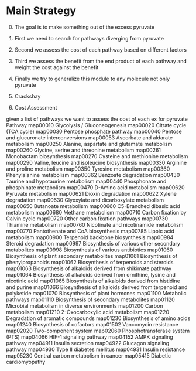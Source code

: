 
# Main Strategy

0. The goal is to make something out of the excess pyruvate
1. First we need to search for pathways diverging from pyruvate
2. Second we assess the cost of each pathway based on different factors
3. Third we assess the benefit from the end product of each pathway and weight the cost against the benefit
4. Finally we try to generalize this module to any molecule not only pyruvate  


1. Crackshay  


2. Cost Assessment  

given a list of pathways we want to assess the cost of each
ex for pyruvate
Pathway	
map00010  	Glycolysis / Gluconeogenesis
map00020  	Citrate cycle (TCA cycle)
map00030  	Pentose phosphate pathway
map00040  	Pentose and glucuronate interconversions
map00053  	Ascorbate and aldarate metabolism
map00250  	Alanine, aspartate and glutamate metabolism
map00260  	Glycine, serine and threonine metabolism
map00261  	Monobactam biosynthesis
map00270  	Cysteine and methionine metabolism
map00290  	Valine, leucine and isoleucine biosynthesis
map00330  	Arginine and proline metabolism
map00350  	Tyrosine metabolism
map00360  	Phenylalanine metabolism
map00362  	Benzoate degradation
map00430  	Taurine and hypotaurine metabolism
map00440  	Phosphonate and phosphinate metabolism
map00470  	D-Amino acid metabolism
map00620  	Pyruvate metabolism
map00621  	Dioxin degradation
map00622  	Xylene degradation
map00630  	Glyoxylate and dicarboxylate metabolism
map00650  	Butanoate metabolism
map00660  	C5-Branched dibasic acid metabolism
map00680  	Methane metabolism
map00710  	Carbon fixation by Calvin cycle
map00720  	Other carbon fixation pathways
map00730  	Thiamine metabolism
map00760  	Nicotinate and nicotinamide metabolism
map00770  	Pantothenate and CoA biosynthesis
map00785  	Lipoic acid metabolism
map00900  	Terpenoid backbone biosynthesis
map00984  	Steroid degradation
map00997  	Biosynthesis of various other secondary metabolites
map00998  	Biosynthesis of various antibiotics
map01060  	Biosynthesis of plant secondary metabolites
map01061  	Biosynthesis of phenylpropanoids
map01062  	Biosynthesis of terpenoids and steroids
map01063  	Biosynthesis of alkaloids derived from shikimate pathway
map01064  	Biosynthesis of alkaloids derived from ornithine, lysine and nicotinic acid
map01065  	Biosynthesis of alkaloids derived from histidine and purine
map01066  	Biosynthesis of alkaloids derived from terpenoid and polyketide
map01070  	Biosynthesis of plant hormones
map01100  	Metabolic pathways
map01110  	Biosynthesis of secondary metabolites
map01120  	Microbial metabolism in diverse environments
map01200  	Carbon metabolism
map01210  	2-Oxocarboxylic acid metabolism
map01220  	Degradation of aromatic compounds
map01230  	Biosynthesis of amino acids
map01240  	Biosynthesis of cofactors
map01502  	Vancomycin resistance
map02020  	Two-component system
map02060  	Phosphotransferase system (PTS)
map04066  	HIF-1 signaling pathway
map04152  	AMPK signaling pathway
map04911  	Insulin secretion
map04922  	Glucagon signaling pathway
map04930  	Type II diabetes mellitus
map04931  	Insulin resistance
map05230  	Central carbon metabolism in cancer
map05415  	Diabetic cardiomyopathy
